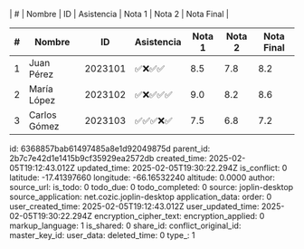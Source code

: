 | #  | Nombre           | ID      | Asistencia | Nota 1 | Nota 2 | Nota Final |

| #  | Nombre           | ID      | Asistencia | Nota 1 | Nota 2 | Nota Final |
|----|----------------|--------|------------|--------|--------|------------|
| 1  | Juan Pérez     | 2023101 | ✅❌✅✅   | 8.5    | 7.8    | 8.2        |
| 2  | María López    | 2023102 | ✅❌✅✅✅   | 9.0    | 8.2    | 8.6        |
| 3  | Carlos Gómez   | 2023103 | ✅✅✅❌✅   | 7.5    | 6.8    | 7.2        |


id: 6368857bab61497485a8e1d92049875d
parent_id: 2b7c7e42d1e1415b9cf35929ea2572db
created_time: 2025-02-05T19:12:43.012Z
updated_time: 2025-02-05T19:30:22.294Z
is_conflict: 0
latitude: -17.41397660
longitude: -66.16532240
altitude: 0.0000
author: 
source_url: 
is_todo: 0
todo_due: 0
todo_completed: 0
source: joplin-desktop
source_application: net.cozic.joplin-desktop
application_data: 
order: 0
user_created_time: 2025-02-05T19:12:43.012Z
user_updated_time: 2025-02-05T19:30:22.294Z
encryption_cipher_text: 
encryption_applied: 0
markup_language: 1
is_shared: 0
share_id: 
conflict_original_id: 
master_key_id: 
user_data: 
deleted_time: 0
type_: 1